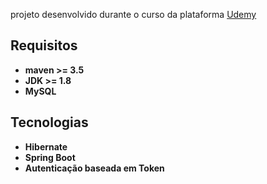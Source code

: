 projeto desenvolvido durante o curso da plataforma [Udemy](udemy.com)

## Requisitos

+ **maven >= 3.5**
+ **JDK >= 1.8**
+ **MySQL**

## Tecnologias

+ **Hibernate**
+ **Spring Boot**
+ **Autenticação baseada em Token**


